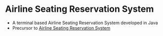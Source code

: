 # Airline Seating Reservation System

- A terminal based Airline Seating Reservation System developed in Java
- Precursor to [Airline Seating Reservation System](github.com/shahrukh-saeed/AirlineReservationSystem)
